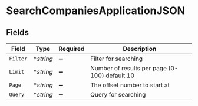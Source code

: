 # SearchCompaniesApplicationJSON


## Fields

| Field                                         | Type                                          | Required                                      | Description                                   |
| --------------------------------------------- | --------------------------------------------- | --------------------------------------------- | --------------------------------------------- |
| `Filter`                                      | **string*                                     | :heavy_minus_sign:                            | Filter for searching                          |
| `Limit`                                       | **string*                                     | :heavy_minus_sign:                            | Number of results per page (0-100) default 10 |
| `Page`                                        | **string*                                     | :heavy_minus_sign:                            | The offset number to start at                 |
| `Query`                                       | **string*                                     | :heavy_minus_sign:                            | Query for searching                           |